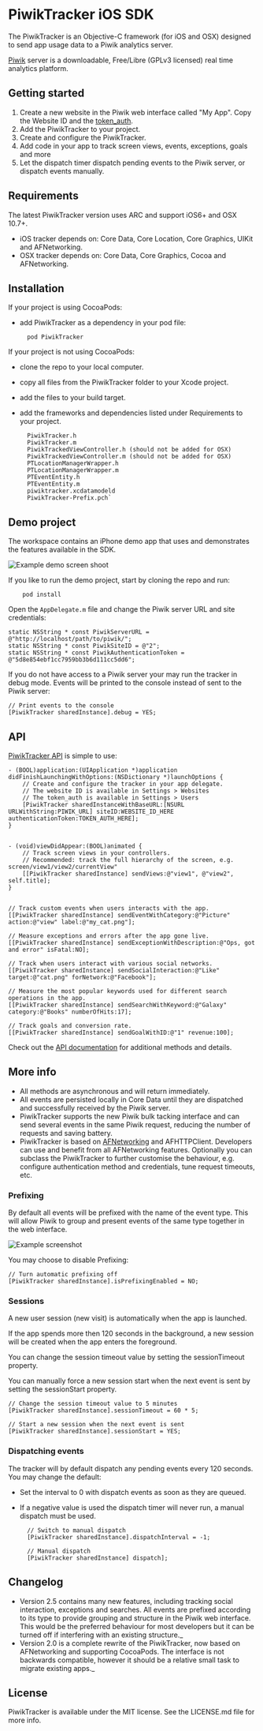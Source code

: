 # PiwikTracker iOS SDK

The PiwikTracker is an Objective-C framework (for iOS and OSX) designed to send app usage data to a Piwik analytics server.
 
[Piwik](http://piwik.org) server is a downloadable, Free/Libre (GPLv3 licensed) real time analytics platform.

## Getting started
 
1. Create a new website in the Piwik web interface called "My App". Copy the Website ID and the [token_auth](http://piwik.org/faq/general/#faq_114).
2. Add the PiwikTracker to your project.
3. Create and configure the PiwikTracker.
4. Add code in your app to track screen views, events, exceptions, goals and more
5. Let the dispatch timer dispatch pending events to the Piwik server, or dispatch events manually.

## Requirements

The latest PiwikTracker version uses ARC and support iOS6+ and OSX 10.7+.

* iOS tracker depends on: Core Data, Core Location, Core Graphics, UIKit and AFNetworking.
* OSX tracker depends on: Core Data, Core Graphics, Cocoa and AFNetworking.

## Installation

If your project is using CocoaPods:
* add PiwikTracker as a dependency in your pod file:


    	pod PiwikTracker
    
If your project is not using CocoaPods:
* clone the repo to your local computer.
* copy all files from the PiwikTracker folder to your Xcode project.
* add the files to your build target. 
* add the frameworks and dependencies listed under Requirements to your project.


		PiwikTracker.h
		PiwikTracker.m
		PiwikTrackedViewController.h (should not be added for OSX)
		PiwikTrackedViewController.m (should not be added for OSX)
		PTLocationManagerWrapper.h
		PTLocationManagerWrapper.m
		PTEventEntity.h
		PTEventEntity.m
		piwiktracker.xcdatamodeld
		PiwikTracker-Prefix.pch`


## Demo project

The workspace contains an iPhone demo app that uses and demonstrates the features available in the SDK.

![Example demo screen shoot](http://piwik.github.io/piwik-sdk-ios/demo_project.png)

If you like to run the demo project, start by cloning the repo and run:
    
    	pod install
    
Open the `AppDelegate.m` file and change the Piwik server URL and site credentials:
    
	static NSString * const PiwikServerURL = @"http://localhost/path/to/piwik/";
	static NSString * const PiwikSiteID = @"2";
	static NSString * const PiwikAuthenticationToken = @"5d8e854ebf1cc7959bb3b6d111cc5dd6";
    
If you do not have access to a Piwik server your may run the tracker in debug mode. 
Events will be printed to the console instead of sent to the Piwik server:
	
	// Print events to the console
	[PiwikTracker sharedInstance].debug = YES; 
    

## API
[PiwikTracker API](http://piwik.github.io/piwik-sdk-ios/docs/html/index.html) is simple to use:

	- (BOOL)application:(UIApplication *)application didFinishLaunchingWithOptions:(NSDictionary *)launchOptions {	
	    // Create and configure the tracker in your app delegate.
	    // The website ID is available in Settings > Websites
	    // The token_auth is available in Settings > Users
	    [PiwikTracker sharedInstanceWithBaseURL:[NSURL URLWithString:PIWIK_URL] siteID:WEBSITE_ID_HERE authenticationToken:TOKEN_AUTH_HERE];	    
	}
		
	
	- (void)viewDidAppear:(BOOL)animated {
	    // Track screen views in your controllers.
	    // Recommended: track the full hierarchy of the screen, e.g. screen/view1/view2/currentView"
  	    [[PiwikTracker sharedInstance] sendViews:@"view1", @"view2", self.title];
	}
	  

	// Track custom events when users interacts with the app.
	[[PiwikTracker sharedInstance] sendEventWithCategory:@"Picture" action:@"view" label:@"my_cat.png"];
	
	// Measure exceptions and errors after the app gone live.
	[[PiwikTracker sharedInstance] sendExceptionWithDescription:@"Ops, got and error" isFatal:NO];

	// Track when users interact with various social networks.
	[[PiwikTracker sharedInstance] sendSocialInteraction:@"Like" target:@"cat.png" forNetwork:@"Facebook"];
	
	// Measure the most popular keywords used for different search operations in the app.
	[[PiwikTracker sharedInstance] sendSearchWithKeyword:@"Galaxy" category:@"Books" numberOfHits:17];

	// Track goals and conversion rate.
	[[PiwikTracker sharedInstance] sendGoalWithID:@"1" revenue:100];
	  	
Check out the [API documentation](http://piwik.github.io/piwik-sdk-ios/docs/html/index.html) for additional methods and details.
## More info
* All methods are asynchronous and will return immediately.
* All events are persisted locally in Core Data until they are dispatched and successfully received by the Piwik server.
* PiwikTracker supports the new Piwik bulk tacking interface and can send several events in the same Piwik request, reducing the number of requests and saving battery.
* PiwikTracker is based on [AFNetworking](https://github.com/AFNetworking/AFNetworking) and AFHTTPClient. Developers can use and benefit from all AFNetworking features. Optionally you can subclass the PiwikTracker to further customise the behaviour, e.g. configure authentication method and credentials, tune request timeouts, etc.

### Prefixing
By default all events will be prefixed with the name of the event type. This will allow Piwik to group and present events of the same type together in the web interface. 

![Example screenshot](http://piwik.github.io/piwik-sdk-ios/piwik_prefixing.png)

You may choose to disable Prefixing:


    // Turn automatic prefixing off
    [PiwikTracker sharedInstance].isPrefixingEnabled = NO;

### Sessions
A new user session (new visit) is automatically when the app is launched. 

If the app spends more then 120 seconds in the background, a new session will be created when the app enters the foreground. 

You can change the session timeout value by setting the sessionTimeout property.

You can manually force a new session start when the next event is sent by setting the sessionStart property.


    // Change the session timeout value to 5 minutes
    [PiwikTracker sharedInstance].sessionTimeout = 60 * 5;
    
    // Start a new session when the next event is sent
    [PiwikTracker sharedInstance].sessionStart = YES;
    

### Dispatching events
The tracker will by default dispatch any pending events every 120 seconds. You may change the default:

* Set the interval to 0 with dispatch events as soon as they are queued. 
* If a negative value is used the dispatch timer will never run, a manual dispatch must be used.

	
	    // Switch to manual dispatch
	    [PiwikTracker sharedInstance].dispatchInterval = -1;
	    
	    // Manual dispatch
	    [PiwikTracker sharedInstance] dispatch];
 
## Changelog

* Version 2.5 contains many new features, including tracking social interaction, exceptions and searches. All events are prefixed according to its type to provide grouping and structure in the Piwik web interface. This would be the preferred behaviour for most developers but it can be turned off if interfering with an existing structure._
* Version 2.0 is a complete rewrite of the PiwikTracker, now based on AFNetworking and supporting CocoaPods. The interface is not backwards compatible, however it should be a relative small task to migrate existing apps._

## License

PiwikTracker is available under the MIT license. See the LICENSE.md file for more info.
